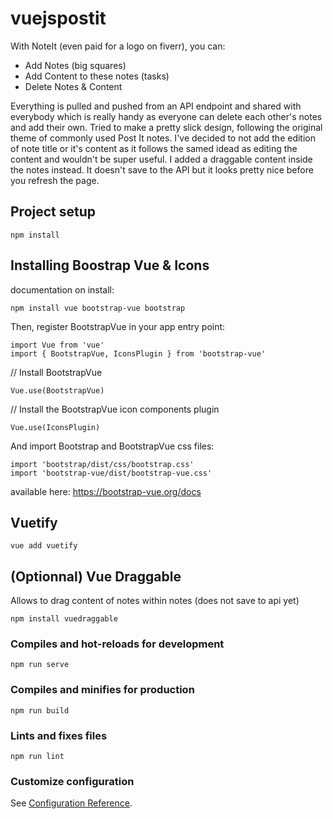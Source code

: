 # vuejspostit

With NoteIt (even paid for a logo on fiverr), you can:

- Add Notes (big squares)
- Add Content to these notes (tasks)
- Delete Notes & Content

Everything is pulled and pushed from an API endpoint and shared with everybody which is really handy as everyone can delete each other's notes and add their own.
Tried to make a pretty slick design, following the original theme of commonly used Post It notes.
I've decided to not add the edition of note title or it's content as it follows the samed idead as editing the content and wouldn't be super useful.
I added a draggable content inside the notes instead. It doesn't save to the API but it looks pretty nice before you refresh the page.

## Project setup

```
npm install
```

## Installing Boostrap Vue & Icons

documentation on install:

```
npm install vue bootstrap-vue bootstrap
```

Then, register BootstrapVue in your app entry point:

```
import Vue from 'vue'
import { BootstrapVue, IconsPlugin } from 'bootstrap-vue'
```

// Install BootstrapVue

```
Vue.use(BootstrapVue)
```

// Install the BootstrapVue icon components plugin

```
Vue.use(IconsPlugin)
```

And import Bootstrap and BootstrapVue css files:

```
import 'bootstrap/dist/css/bootstrap.css'
import 'bootstrap-vue/dist/bootstrap-vue.css'
```

available here: https://bootstrap-vue.org/docs

## Vuetify

```
vue add vuetify
```

## (Optionnal) Vue Draggable

Allows to drag content of notes within notes (does not save to api yet)

```
npm install vuedraggable
```

### Compiles and hot-reloads for development

```
npm run serve
```

### Compiles and minifies for production

```
npm run build
```

### Lints and fixes files

```
npm run lint
```

### Customize configuration

See [Configuration Reference](https://cli.vuejs.org/config/).
